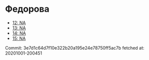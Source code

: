 # Федорова
- [12: NA](12.md)
- [13: NA](13.md)
- [14: NA](14.md)
- [15: NA](15.md)

Commit: 3e7d1c64d7f10e322b20a195e24e78750ff5ac7b
 fetched at: 20201001-200451
